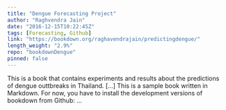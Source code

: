 ```yaml
---
title: "Dengue Forecasting Project"
author: "Raghvendra Jain"
date: "2016-12-15T10:22:45Z"
tags: [Forecasting, Github]
link: "https://bookdown.org/raghavendrajain/predictingdengue/"
length_weight: "2.9%"
repo: "bookdownDengue"
pinned: false
---
```


This is a book that contains experiments and results about the predictions of dengue outtbreaks in Thailand. [...] This is a sample book written in Markdown. For now, you have to install the development versions of bookdown from Github:  ...
